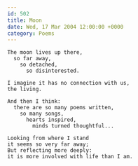```yaml
---
id: 502
title: Moon
date: Wed, 17 Mar 2004 12:00:00 +0000
category: Poems
---
```


    The moon lives up there,  
      so far away,  
        so detached,  
          so disinterested.

    I imagine it has no connection with us,  
    the living.

    And then I think:  
      there are so many poems written,  
        so many songs,  
          hearts inspired,  
            minds turned thoughtful...

    Looking from where I stand  
    it seems so very far away;  
    But reflecting more deeply:  
    it is more involved with life than I am.


